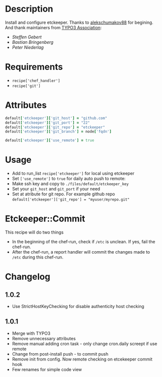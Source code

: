 Description
===========
Install and configure etckeeper.
Thanks to [alekschumakov88](https://github.com/alekschumakov88) for begining.
And thank maintainers from [TYPO3 Association](https://github.com/TYPO3-cookbooks):
* *Steffen Gebert*
* *Bastian Bringenberg*
* *Peter Niederlag*

Requirements
============
* `recipe['chef_handler']`
* `recipe['git']`

Attributes
==========
```ruby
default['etckeeper']['git_host'] = "github.com"
default['etckeeper']['git_port'] = "22"
default['etckeeper']['git_repo'] = "etckeeper"
default['etckeeper']['git_branch'] = node['fqdn']

default['etckeeper']['use_remote'] = true
```

Usage
=====
* Add to run_list `recipe['etckeeper']` for local using etckeeper
* Set `['use_remote']` to `true` for daily auto push to remote:
 * Make ssh key and copy to `./files/default/etckeeper_key`
 * Set your `git_host` and `git_port` if your need
 * Set at atribute for git repo. For example github repo `default['etckeeper']['git_repo'] = "myuser/myrepo.git"`

Etckeeper::Commit
=================

This recipe will do two things

* In the beginning of the chef-run, check if `/etc` is unclean. If yes, fail the chef-run.
* After the chef-run, a report handler will commit the changes made to `/etc` during this chef-run.


Changelog
=========
1.0.2
-----
* Use StrictHostKeyChecking for disable authenticity host checking

1.0.1
-----
* Merge with TYPO3
* Remove unnecessary attributes
* Remove manual adding cron task - only change cron.daily screept if use remote
* Change from post-install push - to commit push
* Remove init from config. Now remote checking on etcekeeper commit hook
* Few renames for simple code view